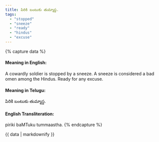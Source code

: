 ```yaml
---
title: పిరికి బంటుకు తుమ్మాస్థ.
tags:
  - "stopped"
  - "sneeze"
  - "ready"
  - "hindus"
  - "excuse"
---
```


{% capture data %}
#### Meaning in English:
A cowardly soldier is stopped by a sneeze.
A sneeze is considered a bad omen among the Hindus.
Ready for any excuse.

#### Meaning in Telugu:
పిరికి బంటుకు తుమ్మాస్థ.

#### English Transliteration:
piriki baMTuku tummaastha.
{% endcapture %}

<div class="notice">{{ data | markdownify }}</div>

